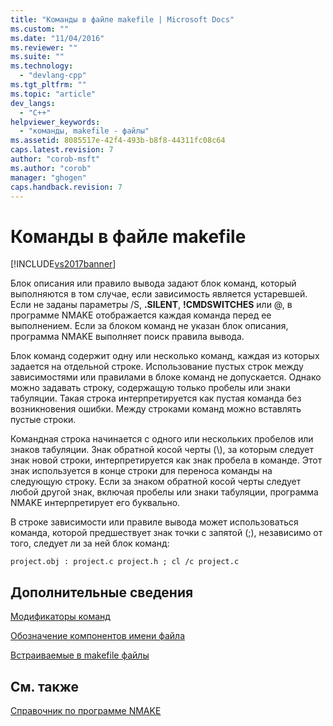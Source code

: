 ```yaml
---
title: "Команды в файле makefile | Microsoft Docs"
ms.custom: ""
ms.date: "11/04/2016"
ms.reviewer: ""
ms.suite: ""
ms.technology: 
  - "devlang-cpp"
ms.tgt_pltfrm: ""
ms.topic: "article"
dev_langs: 
  - "C++"
helpviewer_keywords: 
  - "команды, makefile - файлы"
ms.assetid: 8085517e-42f4-493b-b8f8-44311fc08c64
caps.latest.revision: 7
author: "corob-msft"
ms.author: "corob"
manager: "ghogen"
caps.handback.revision: 7
---
```

# Команды в файле makefile
[!INCLUDE[vs2017banner](../assembler/inline/includes/vs2017banner.md)]

Блок описания или правило вывода задают блок команд, который выполняются в том случае, если зависимость является устаревшей.  Если не заданы параметры \/S, **.SILENT**, **\!CMDSWITCHES** или @, в программе NMAKE отображается каждая команда перед ее выполнением.  Если за блоком команд не указан блок описания, программа NMAKE выполняет поиск правила вывода.  
  
 Блок команд содержит одну или несколько команд, каждая из которых задается на отдельной строке.  Использование пустых строк между зависимостями или правилами в блоке команд не допускается.  Однако можно задавать строку, содержащую только пробелы или знаки табуляции. Такая строка интерпретируется как пустая команда без возникновения ошибки.  Между строками команд можно вставлять пустые строки.  
  
 Командная строка начинается с одного или нескольких пробелов или знаков табуляции.  Знак обратной косой черты \(\\\), за которым следует знак новой строки, интерпретируется как знак пробела в команде. Этот знак используется в конце строки для переноса команды на следующую строку.  Если за знаком обратной косой черты следует любой другой знак, включая пробелы или знаки табуляции, программа NMAKE интерпретирует его буквально.  
  
 В строке зависимости или правиле вывода может использоваться команда, которой предшествует знак точки с запятой \(;\), независимо от того, следует ли за ней блок команд:  
  
```  
project.obj : project.c project.h ; cl /c project.c  
```  
  
## Дополнительные сведения  
 [Модификаторы команд](../Topic/Command%20Modifiers.md)  
  
 [Обозначение компонентов имени файла](../build/filename-parts-syntax.md)  
  
 [Встраиваемые в makefile файлы](../build/inline-files-in-a-makefile.md)  
  
## См. также  
 [Справочник по программе NMAKE](../build/nmake-reference.md)